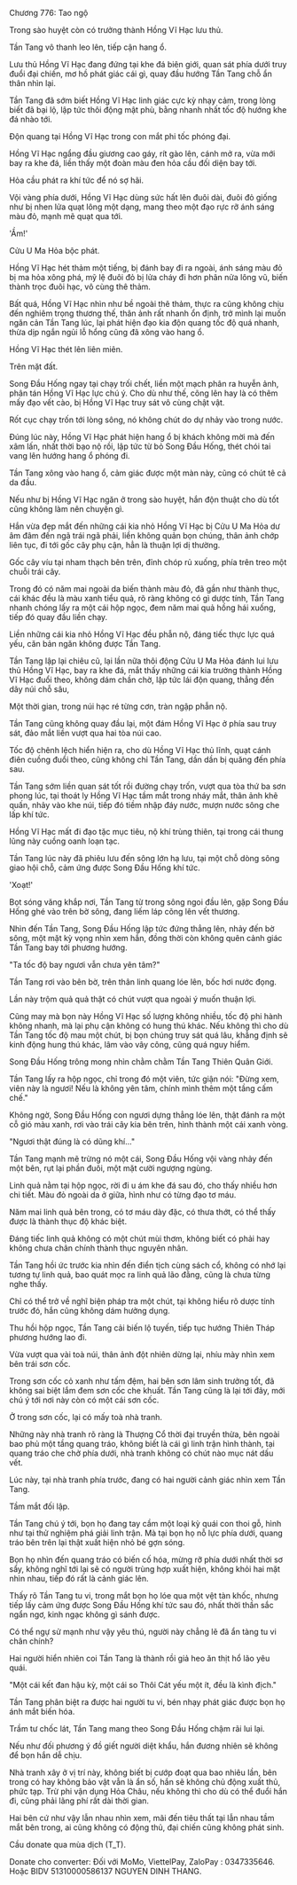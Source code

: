 




Chương 776: Tao ngộ


Trong sào huyệt còn có trưởng thành Hồng Vĩ Hạc lưu thủ.

Tần Tang vô thanh leo lên, tiếp cận hang ổ.

Lưu thủ Hồng Vĩ Hạc đang đứng tại khe đá biên giới, quan sát phía dưới truy đuổi đại chiến, mơ hồ phát giác cái gì, quay đầu hướng Tần Tang chỗ ẩn thân nhìn lại.

Tần Tang đã sớm biết Hồng Vĩ Hạc linh giác cực kỳ nhạy cảm, trong lòng biết đã bại lộ, lập tức thôi động mật phù, bằng nhanh nhất tốc độ hướng khe đá nhào tới.

Độn quang tại Hồng Vĩ Hạc trong con mắt phi tốc phóng đại.

Hồng Vĩ Hạc ngẩng đầu giương cao gáy, rít gào lên, cánh mở ra, vừa mới bay ra khe đá, liền thấy một đoàn màu đen hỏa cầu đối diện bay tới.

Hỏa cầu phát ra khí tức để nó sợ hãi.

Vội vàng phía dưới, Hồng Vĩ Hạc dùng sức hất lên đuôi dài, đuôi đỏ giống như bị nhen lửa quạt lông một dạng, mang theo một đạo rực rỡ ánh sáng màu đỏ, mạnh mẽ quạt qua tới.

'Ầm!'

Cửu U Ma Hỏa bộc phát.

Hồng Vĩ Hạc hét thảm một tiếng, bị đánh bay đi ra ngoài, ánh sáng màu đỏ bị ma hỏa xông phá, mỹ lệ đuôi đỏ bị lửa cháy đi hơn phân nửa lông vũ, biến thành trọc đuôi hạc, vô cùng thê thảm.

Bất quá, Hồng Vĩ Hạc nhìn như bề ngoài thê thảm, thực ra cũng không chịu đến nghiêm trọng thương thế, thân ảnh rất nhanh ổn định, trở mình lại muốn ngăn cản Tần Tang lúc, lại phát hiện đạo kia độn quang tốc độ quá nhanh, thừa dịp ngắn ngủi lỗ hổng cũng đã xông vào hang ổ.

Hồng Vĩ Hạc thét lên liên miên.

Trên mặt đất.

Song Đầu Hống ngay tại chạy trối chết, liền một mạch phân ra huyễn ảnh, phân tán Hồng Vĩ Hạc lực chú ý. Cho dù như thế, cõng lên hay là có thêm mấy đạo vết cào, bị Hồng Vĩ Hạc truy sát vô cùng chật vật.

Rốt cục chạy trốn tới lòng sông, nó không chút do dự nhảy vào trong nước.

Đúng lúc này, Hồng Vĩ Hạc phát hiện hang ổ bị khách không mời mà đến xâm lấn, nhất thời bạo nộ rồi, lập tức từ bỏ Song Đầu Hống, thét chói tai vang lên hướng hang ổ phóng đi.

Tần Tang xông vào hang ổ, cảm giác được một màn này, cũng có chút tê cả da đầu.

Nếu như bị Hồng Vĩ Hạc ngăn ở trong sào huyệt, hắn độn thuật cho dù tốt cũng không làm nên chuyện gì.

Hắn vừa đẹp mắt đến những cái kia nhỏ Hồng Vĩ Hạc bị Cửu U Ma Hỏa dư âm đâm đến ngã trái ngã phải, liền không quản bọn chúng, thân ảnh chớp liên tục, đi tới gốc cây phụ cận, hẳn là thuận lợi dị thường.

Gốc cây víu tại nham thạch bên trên, đỉnh chóp rủ xuống, phía trên treo một chuỗi trái cây.

Trong đó có năm mai ngoài da biến thành màu đỏ, đã gần như thành thục, cái khác đều là màu xanh tiểu quả, rõ ràng không có gì dược tính, Tần Tang nhanh chóng lấy ra một cái hộp ngọc, đem năm mai quả hồng hái xuống, tiếp đó quay đầu liền chạy.

Liền những cái kia nhỏ Hồng Vĩ Hạc đều phẫn nộ, đáng tiếc thực lực quá yếu, căn bản ngăn không được Tần Tang.

Tần Tang lập lại chiêu cũ, lại lần nữa thôi động Cửu U Ma Hỏa đánh lui lưu thủ Hồng Vĩ Hạc, bay ra khe đá, mắt thấy những cái kia trưởng thành Hồng Vĩ Hạc đuổi theo, không dám chần chờ, lập tức lái độn quang, thẳng đến dãy núi chỗ sâu,

Một thời gian, trong núi hạc ré từng cơn, tràn ngập phẫn nộ.

Tần Tang cũng không quay đầu lại, một đám Hồng Vĩ Hạc ở phía sau truy sát, đảo mắt liền vượt qua hai tòa núi cao.

Tốc độ chênh lệch hiển hiện ra, cho dù Hồng Vĩ Hạc thủ lĩnh, quạt cánh điên cuồng đuổi theo, cũng không chỉ Tần Tang, dần dần bị quăng đến phía sau.

Tần Tang sớm liền quan sát tốt rồi đường chạy trốn, vượt qua tòa thứ ba sơn phong lúc, tại thoát ly Hồng Vĩ Hạc tầm mắt trong nháy mắt, thân ảnh khẽ quấn, nhảy vào khe núi, tiếp đó tiềm nhập đáy nước, mượn nước sông che lấp khí tức.

Hồng Vĩ Hạc mất đi đạo tặc mục tiêu, nộ khí trùng thiên, tại trong cái thung lũng này cuồng oanh loạn tạc.

Tần Tang lúc này đã phiêu lưu đến sông lớn hạ lưu, tại một chỗ dòng sông giao hội chỗ, cảm ứng được Song Đầu Hống khí tức.

'Xoạt!'

Bọt sóng văng khắp nơi, Tần Tang từ trong sông ngoi đầu lên, gặp Song Đầu Hống ghé vào trên bờ sông, đang liếm láp cõng lên vết thương.

Nhìn đến Tần Tang, Song Đầu Hống lập tức đứng thẳng lên, nhảy đến bờ sông, một mặt kỳ vọng nhìn xem hắn, đồng thời còn không quên cảnh giác Tần Tang bay tới phương hướng.

"Ta tốc độ bay ngươi vẫn chưa yên tâm?"

Tần Tang rơi vào bên bờ, trên thân linh quang lóe lên, bốc hơi nước đọng.

Lần này trộm quả quả thật có chút vượt qua ngoài ý muốn thuận lợi.

Cũng may mà bọn này Hồng Vĩ Hạc số lượng không nhiều, tốc độ phi hành không nhanh, mà lại phụ cận không có hung thú khác. Nếu không thì cho dù Tần Tang tốc độ mau một chút, bị bọn chúng truy sát quá lâu, khẳng định sẽ kinh động hung thú khác, lâm vào vây công, cũng quá nguy hiểm.

Song Đầu Hống trông mong nhìn chằm chằm Tần Tang Thiên Quân Giới.

Tần Tang lấy ra hộp ngọc, chỉ trong đó một viên, tức giận nói: "Đừng xem, viên này là ngươi! Nếu là không yên tâm, chính mình thêm một tầng cấm chế."

Không ngờ, Song Đầu Hống con ngươi dựng thẳng lóe lên, thật đánh ra một cỗ gió màu xanh, rơi vào trái cây kia bên trên, hình thành một cái xanh vòng.

"Ngươi thật đúng là có dũng khí..."

Tần Tang mạnh mẽ trừng nó một cái, Song Đầu Hống vội vàng nhảy đến một bên, rụt lại phần đuôi, một mặt cười ngượng ngùng.

Linh quả nằm tại hộp ngọc, rời đi u ám khe đá sau đó, cho thấy nhiều hơn chi tiết. Màu đỏ ngoài da ở giữa, hình như có từng đạo tơ máu.

Năm mai linh quả bên trong, có tơ máu dày đặc, có thưa thớt, có thể thấy được là thành thục độ khác biệt.

Đáng tiếc linh quả không có một chút mùi thơm, không biết có phải hay không chưa chân chính thành thục nguyên nhân.

Tần Tang hồi ức trước kia nhìn đến điển tịch cùng sách cổ, không có nhớ lại tương tự linh quả, bao quát mọc ra linh quả lão đằng, cũng là chưa từng nghe thấy.

Chỉ có thể trở về nghĩ biện pháp tra một chút, tại không hiểu rõ dược tính trước đó, hắn cũng không dám hưởng dụng.

Thu hồi hộp ngọc, Tần Tang cải biến lộ tuyến, tiếp tục hướng Thiên Tháp phương hướng lao đi.

Vừa vượt qua vài toà núi, thân ảnh đột nhiên dừng lại, nhíu mày nhìn xem bên trái sơn cốc.

Trong sơn cốc cỏ xanh như tấm đệm, hai bên sơn lâm sinh trưởng tốt, đã không sai biệt lắm đem sơn cốc che khuất. Tần Tang cũng là lại tới đây, mới chú ý tới nơi này còn có một cái sơn cốc.

Ở trong sơn cốc, lại có mấy toà nhà tranh.

Những này nhà tranh rõ ràng là Thượng Cổ thời đại truyền thừa, bên ngoài bao phủ một tầng quang tráo, không biết là cái gì linh trận hình thành, tại quang tráo che chở phía dưới, nhà tranh không có chút nào mục nát dấu vết.

Lúc này, tại nhà tranh phía trước, đang có hai người cảnh giác nhìn xem Tần Tang.

Tầm mắt đối lập.

Tần Tang chú ý tới, bọn họ đang tay cầm một loại kỳ quái con thoi gỗ, hình như tại thử nghiệm phá giải linh trận. Mà tại bọn họ nỗ lực phía dưới, quang tráo bên trên lại thật xuất hiện nhỏ bé gợn sóng.

Bọn họ nhìn đến quang tráo có biến cố hóa, mừng rỡ phía dưới nhất thời sơ sẩy, không nghĩ tới lại sẽ có người trùng hợp xuất hiện, không khỏi hai mặt nhìn nhau, tiếp đó rất là cảnh giác lên.

Thấy rõ Tần Tang tu vi, trong mắt bọn họ lóe qua một vệt tàn khốc, nhưng tiếp lấy cảm ứng được Song Đầu Hống khí tức sau đó, nhất thời thần sắc ngẩn ngơ, kinh ngạc không gì sánh được.

Có thể ngự sử mạnh như vậy yêu thú, người này chẳng lẽ đã ẩn tàng tu vi chân chính?

Hai người hiển nhiên coi Tần Tang là thành rồi giả heo ăn thịt hổ lão yêu quái.

"Một cái kết đan hậu kỳ, một cái so Thôi Cát yếu một ít, đều là kình địch."

Tần Tang phân biệt ra được hai người tu vi, bén nhạy phát giác được bọn họ ánh mắt biến hóa.

Trầm tư chốc lát, Tần Tang mang theo Song Đầu Hống chậm rãi lui lại.

Nếu như đối phương ý đồ giết người diệt khẩu, hắn đương nhiên sẽ không để bọn hắn dễ chịu.

Nhà tranh xây ở vị trí này, không biết bị cướp đoạt qua bao nhiêu lần, bên trong có hay không bảo vật vẫn là ẩn số, hắn sẽ không chủ động xuất thủ, phức tạp. Trừ phi vận dụng Hỏa Châu, nếu không thì cho dù có thể đuổi hắn đi, cũng phải lãng phí rất dài thời gian.

Hai bên cứ như vậy lẫn nhau nhìn xem, mãi đến tiêu thất tại lẫn nhau tầm mắt bên trong, ai cũng không có động thủ, đại chiến cũng không phát sinh.

Cầu donate qua mùa dịch (T_T).

Donate cho converter: Đối với MoMo, ViettelPay, ZaloPay : 0347335646. Hoặc BIDV 51310000586137 NGUYEN DINH THANG.




